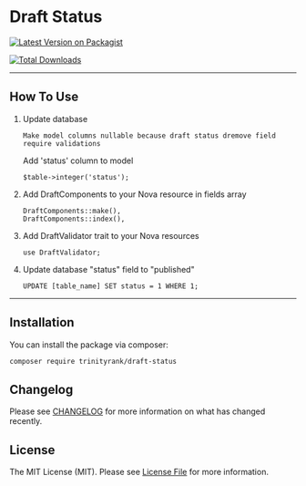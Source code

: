 # Draft Status

[![Latest Version on Packagist](https://img.shields.io/packagist/v/trinityrank/draft-status.svg?style=flat-square)](https://packagist.org/packages/trinityrank/draft-status)

[![Total Downloads](https://img.shields.io/packagist/dt/trinityrank/draft-status.svg?style=flat-square)](https://packagist.org/packages/trinityrank/draft-status)

---

## How To Use

1. Update database
    
    ```shell
    Make model columns nullable because draft status dremove field require validations
    ```

    Add 'status' column to model
    
    ```shell
    $table->integer('status');
    ```
    
2. Add DraftComponents to your Nova resource in fields array

    ```shell
    DraftComponents::make(),
    DraftComponents::index(),
    ```

3. Add DraftValidator trait to your Nova resources

    ```shell
    use DraftValidator;
    ```

4. Update database "status" field to "published"

    ```shell
    UPDATE [table_name] SET status = 1 WHERE 1;
    ```

---

## Installation

You can install the package via composer:

```bash
composer require trinityrank/draft-status
```

## Changelog

Please see [CHANGELOG](CHANGELOG.md) for more information on what has changed recently.

## License

The MIT License (MIT). Please see [License File](LICENSE.md) for more information.
